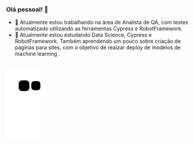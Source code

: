 ### Olá pessoal! 👋

- 🔭 Atualmente estou trabalhando na área de Analista de QA, com testes automatizado utilizando as ferramentas Cypress e RobotFramework.
- 🌱 Atualmente estou estudando Data Science, Cypress e RobotFramework. Também aprendendo um pouco sobre criação de páginas para sites, com o objetivo de 
reaizar deploy de modelos de machine learning .

##

  ![Snake animation](https://github.com/AndreDimitrov/AndreDimitrov/blob/output/github-contribution-grid-snake.svg)
